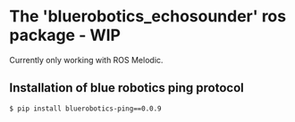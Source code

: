# The 'bluerobotics_echosounder' ros package - WIP

Currently only working with ROS Melodic.

## Installation of blue robotics ping protocol

	$ pip install bluerobotics-ping==0.0.9